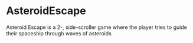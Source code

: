 # AsteroidEscape
Asteroid Escape is a 2-, side-scroller game where the player tries to guide their spaceship through waves of asteroids
